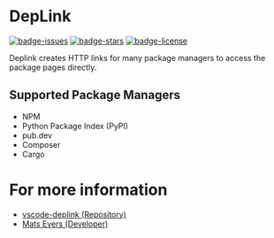 # DepLink
[![badge-issues](https://img.shields.io/github/issues/matsevers/vscode-deplink?style=flat-square)](https://github.com/matsevers/vscode-deplink)
[![badge-stars](https://img.shields.io/github/stars/matsevers/vscode-deplink?style=flat-square)](https://github.com/matsevers/vscode-deplink)
[![badge-license](https://img.shields.io/github/license/matsevers/vscode-deplink?style=flat-square)](https://github.com/matsevers/vscode-deplink)


Deplink creates HTTP links for many package managers to access the package pages directly.
## Supported Package Managers
- NPM 
- Python Package Index (PyPI)
- pub.dev
- Composer
- Cargo
# For more information
* [vscode-deplink (Repository)](https://github.com/matsevers/vscode-deplink)
* [Mats Evers (Developer)](https://matsevers.de)


